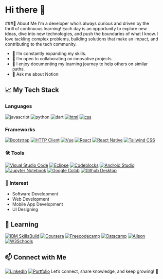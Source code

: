 # Hi there 👋

###🚀 About Me
I'm a developer who’s always curious and driven by the thrill of continuous learning! Each day is an opportunity to explore new ideas, dive into new technologies, and push the boundaries of what I know. I love tackling complex problems, building solutions that make an impact, and contributing to the tech community.

- 🌱 I’m constantly expanding my skills.
- 👯 I’m open to collaborating on innovative projects.
- 📝 I enjoy documenting my learning journey to help others on similar paths.
- 💬 Ask me about Notion

## 📈 My Tech Stack

### Languages
![javascript](https://img.shields.io/badge/JavaScript-323330?style=for-the-badge&logo=javascript&logoColor=F7DF1E)
![python](https://img.shields.io/badge/Python-3776AB?style=for-the-badge&logo=python&logoColor=white)
![dart](https://img.shields.io/badge/Dart-28B6F6?style=for-the-badge&logo=dart&logoColor=white)
[![html](https://img.shields.io/badge/HTML-E34F26?style=for-the-badge&logo=html5&logoColor=white)](https://developer.mozilla.org/en-US/docs/Web/HTML)
[![css](https://img.shields.io/badge/CSS-1572B6?style=for-the-badge&logo=css3&logoColor=white)](https://developer.mozilla.org/en-US/docs/Web/CSS)

### Frameworks
[![Bootstrap](https://img.shields.io/badge/Bootstrap-563D7C?style=for-the-badge&logo=bootstrap&logoColor=white)](https://getbootstrap.com/)
[![HTTP Client](https://img.shields.io/badge/HTTP%20Client-FF6F61?style=for-the-badge&logo=postman&logoColor=white)](https://www.postman.com/)
[![Vue](https://img.shields.io/badge/Vue.js-42b883?style=for-the-badge&logo=vue.js&logoColor=white)](https://vuejs.org/)
[![React](https://img.shields.io/badge/React-61DAFB?style=for-the-badge&logo=react&logoColor=black)](https://reactjs.org/)
[![React Native](https://img.shields.io/badge/React%20Native-61DAFB?style=for-the-badge&logo=react&logoColor=black)](https://reactnative.dev/)
[![Tailwind CSS](https://img.shields.io/badge/Tailwind%20CSS-06B6D4?style=for-the-badge&logo=tailwindcss&logoColor=white)](https://tailwindcss.com/)

### 🛠️ Tools
[![Visual Studio Code](https://img.shields.io/badge/VS%20Code-007ACC?style=for-the-badge&logo=visualstudiocode&logoColor=white)](https://code.visualstudio.com/)
[![Eclipse](https://img.shields.io/badge/Eclipse-2C2255?style=for-the-badge&logo=eclipse&logoColor=white)](https://www.eclipse.org/)
[![Codeblocks](https://img.shields.io/badge/CodeBlocks-000000?style=for-the-badge&logo=codeblocks&logoColor=white)](http://www.codeblocks.org/)
[![Android Studio](https://img.shields.io/badge/Android%20Studio-3DDC84?style=for-the-badge&logo=androidstudio&logoColor=white)](https://developer.android.com/studio)
[![Jupyter Notebook](https://img.shields.io/badge/Jupyter%20Notebook-F37626?style=for-the-badge&logo=jupyter&logoColor=white)](https://jupyter.org/)
[![Google Colab](https://img.shields.io/badge/Google%20Colab-F9AB00?style=for-the-badge&logo=googlecolab&logoColor=white)](https://colab.research.google.com/)
[![Github Desktop](https://img.shields.io/badge/GitHub%20Desktop-24292F?style=for-the-badge&logo=github&logoColor=white)](https://desktop.github.com/)

### 🧩 Interest

- Software Development
- Web Development
- Mobile App Development
- UI Designing

## 📖 Learning
[![IBM SkillsBuild](https://img.shields.io/badge/IBM%20SkillsBuild-0051A5?style=for-the-badge&logo=ibm&logoColor=white)](https://skillsbuild.org/)
[![Coursera](https://img.shields.io/badge/Coursera-0066CC?style=for-the-badge&logo=coursera&logoColor=white)](https://www.coursera.org/user/eb8ba271c18f6fef5ade54f173c694ed)
[![Freecodecamp](https://img.shields.io/badge/freeCodeCamp-0A0A23?style=for-the-badge&logo=freecodecamp&logoColor=white)](https://www.freecodecamp.org/Rieka)
[![Datacamp](https://img.shields.io/badge/Datacamp-%2303EF62?style=for-the-badge&logo=Datacamp&logoColor=%2303EF62&labelColor=black)](https://www.datacamp.com/portfolio/YvetteMed)
[![Alison](https://img.shields.io/badge/Alison-005AA7?style=for-the-badge&logo=alison&logoColor=white)](https://alison.com/profile/24838667/preview)
[![W3Schools](https://img.shields.io/badge/W3Schools-4F4F4F?style=for-the-badge&logo=w3c&logoColor=white)](https://www.w3profile.com/yvette-medrano)


## 📫 Connect with Me
[![LinkedIn](https://img.shields.io/badge/LinkedIn-%230077B5?style=for-the-badge&logo=linkedin&logoColor=white&labelColor=black)](https://www.linkedin.com/in/yvette-medrano/)
[![Portfolio](https://img.shields.io/badge/Portfolio-000000?style=for-the-badge&logo=carrd&logoColor=white)](https://yvettes-portfolio.carrd.co)
Let’s connect, share knowledge, and keep growing! 🌟
